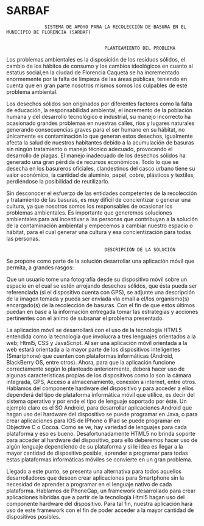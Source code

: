 SARBAF
======


                  SISTEMA DE APOYO PARA LA RECOLECCIÓN DE BASURA EN EL MUNICIPIO DE FLORENCIA (SARBAF) 


                                        PLANTEAMIENTO DEL PROBLEMA
                                        

Los problemas ambientales es la disposición de los residuos sólidos, el cambio de los hábitos de consumo y los cambios ideológicos en cuanto al estatus social,en la ciudad de Florencia Caquetá se ha incrementado enormemente por la falta de limpieza de las áreas públicas, teniendo en cuenta que en gran parte nosotros mismos somos los culpables de este problema ambiental.
<StrRes Name="propAlignment" Text="Justifica el texto de un objeto"/>

Los desechos sólidos son originados por diferentes factores como la falta de educación, la responsabilidad ambiental, el incremento de la población humana y del desarrollo tecnológico e industrial, su manejo incorrecto ha ocasionado grandes problemas en nuestras calles, ríos y lugares naturales generando consecuencias graves para el ser humano en su hábitat, no únicamente es contaminación  lo que generan estos desechos, igualmente afecta la salud de nuestros habitantes debido a la acumulación de basuras sin ningún tratamiento o manejo técnico adecuado, provocando el desarrollo de plagas. 
El manejo inadecuado de los desechos sólidos ha generado una gran pérdida de recursos económicos. Todo lo que se desecha en los basureros oficiales, clandestinos del casco urbano  tiene su valor económico, la cantidad  de  aluminio, papel, cobre, plásticos y textiles, perdiéndose la posibilidad de reutilizarlo. 

Sin desconocer el esfuerzo de las entidades competentes de la recolección y tratamiento de las basuras, es muy difícil de concientizar o generar una cultura, ya que nosotros somos los responsables de ocasionar los problemas ambientales.
Es importante que generemos soluciones ambientales para así incentivar a las personas que contribuyan a la solución de la contaminación ambiental y empecemos a cambiar nuestro espacio o hábitat, para el cual generar una cultura y esa concientización para todas las personas.

 
                                        DESCRIPCIÓN DE LA SOLUCIÓN
                                        

Se propone como parte de la solución desarrollar una aplicación móvil que permita, a grandes rasgos:

Que un usuario tome una fotografía desde su dispositivo móvil sobre un espacio en el cual se estén arrojando desechos sólidos, que ésta pueda ser referenciada (si el dispositivo cuenta con GPS), se adjunte una descripción de la imagen tomada y pueda ser enviada vía email a el/los organismo(s) encargado(s) de la recolección de basuras. Con el fin de que estos últimos puedan en base a la información entregada tomar las estrategias y acciones pertinentes con el ánimo de subsanar el problema presentado.

La aplicación móvil se desarrollará con el uso de la tecnología HTML5 entendida como la tecnología que involucra a tres lenguajes orientados a la web; Html5, CSS y JavaScript. Al ser una aplicación móvil orientada a la web estará orientada a la mayor parte de los dispositivos inteligentes (Smartphone) que cuenten con plataformas  informáticas  (Android, BlackBerry OS, entre otros).  Ahora, para que la aplicación funcione correctamente según lo planteado anteriormente, deberá hacer uso de algunas características propias de los dispositivos como lo son la cámara integrada, GPS, Acceso a almacenamiento, conexión a internet, entre otros. Hablamos del componente hardware del dispositivo y para acceder a ellos dependerá del tipo de plataforma informática móvil que utilice, es decir del sistema operativo y por ende el tipo de lenguaje soportado por éste. Un ejemplo claro es el SO Android, para desarrollar aplicaciones Android que hagan uso del hardware del dispositivo se puede programar en Java, o para crear aplicaciones para IOS de lPhone o IPad se puede programar en Objective C o Cocoa. Como se ve, hay variedad de lenguajes para cada plataforma y eso es bueno. Desafortunadamente HTML5 no brinda soporte para acceder al hardware del dispositivo, para ello deberemos hacer uso de algún lenguaje dependiendo de su plataforma y si le idea es llegar a la mayor cantidad de dispositivo posible, aprender a programar para todas estas plataformas informáticas móviles se convierte en un gran problema.

Llegado a este punto, se presenta una alternativa para todos aquellos desarrolladores que deseen crear aplicaciones para Smartphone sin la necesidad de aprender a programar en el lenguaje nativo de cada plataforma. Hablamos de PhoneGap, un framework desarrollado para crear aplicaciones híbridas que a partir de la tecnología Html5 hagan uso del componente hardware del dispositivo. Para tal fin, nuestra aplicación hará uso de este framework con el fin de poder acceder a la mayor cantidad de dispositivos posibles.

